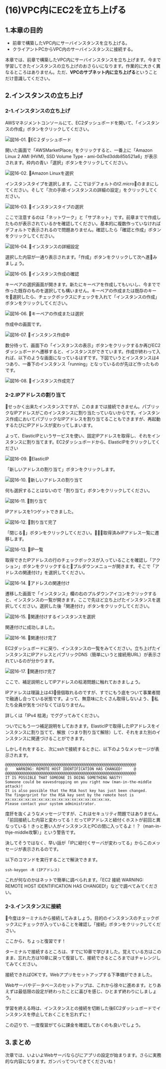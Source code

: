 # (16)VPC内にEC2を立ち上げる 

## 1.本章の目的

- 前章で構築したVPC内にサーバインスタンスを立ち上げる。
- クライアントPCからVPC内のサーバインスタンスに接続する。

  
本章では、前章で構築したVPC内にサーバインスタンスを立ち上げます。今まで学習してきたインスタンスの立ち上げのおさらいになります。作業的に大きく異なるところはありません。ただ、**VPCのサブネット内に立ち上げる**ということだけ意識してください。

## 2.インスタンスの立ち上げ

### 2-1.インスタンスの立ち上げ

AWSマネジメントコンソールにて、EC2ダッシュボードを開いて、「インスタンスの作成」ボタンをクリックしてください。

![図16-01. EC２ダッシュボード](16-01.png)

開いた画面で「AWSMarketPlace」をクリックすると、一番上に「Amazon Linux 2 AMI (HVM), SSD Volume Type - ami-0d7ed3ddb85b521a6」が表示されます。枠内の青い「選択」ボタンをクリックしてください。

![図16-02. Amazon Linuxを選択](16-02.png)

インスタンスタイプを選択します。ここではデフォルトのt2.microのままにしてください。そして「次の手順:インスタンスの詳細の設定」をクリックしてください。

![図16-03. インスタンスタイプの選択](16-03.png)

ここで注意するのは「ネットワーク」と「サブネット」です。前章までで作成したものが表示されているかを確認してください。基本的に複数作っていなければデフォルトで表示されるので問題ありません。確認したら「確認と作成」ボタンをクリックしてください。

![図16-04. インスタンスの詳細設定](16-04.png)

選択した内容が一通り表示されます。「作成」ボタンをクリックして次へ進みましょう。

![図16-05. インスタンス作成の確認](16-05.png)

キーペアの選択画面が開きます。新たにキーペアを作成してもいいし、今までで作った既存のものを選択しても構いません。キーペアの作成または既存のキーを選択したら、チェックボックスにチェックを入れて「インスタンスの作成」ボタンをクリックしてください。

![図16-06. キーペアの作成または選択](16-06.png)

作成中の画面です。

![図16-07. インスタンス作成中](16-07.png)

数分待って、画面下の「インスタンスの表示」ボタンをクリックするか再びEC2ダッシュボードへ遷移すると、インスタンスができています。作成が終わって入れば、以下のような画面になっているはずです。下図でいうとインスタンスは4つあり、一番下のインスタンス「running」となっているのが先ほど作ったものです。

![図16-08. インスタンス作成完了](16-08.png)

### 2-2.IPアドレスの割り当て

せっかく出来たインスタンスですが、このままでは接続できません。パブリックなIPアドレスがこのインスタンスに割り当たっていないからです。インスタンス作成においてパブリックなIPアドレスを割り当てることもできますが、再起動するたびにIPアドレスが変わってしまいます。

よって、ElasticIPというサービスを使い、固定IPアドレスを取得し、それをインスタンスに割り当てます。EC2ダッシュボードから、ElasticIPをクリックしてください

![図16-09. ElasticIP](16-09.png)

「新しいアドレスの割り当て」ボタンをクリックします。

![図16-10. 新しいアドレスの割り当て](16-10.png)

何も選択することはないので「割り当て」ボタンをクリックしてください。

![図16-11. 割り当て](16-11.png)

IPアドレスを1つゲットできました。

![図16-12. 割り当て完了](16-12.png)

「閉じる」ボタンをクリックしてください。取得済みIPアドレス一覧に遷移します。

![図16-13. IP一覧](16-13.png)

取得できたIPアドレスの行のチェックボックスが入っていることを確認し「アクション」ボタンをクリックするとプルダウンメニューが開きます。そこで「アドレスの関連付け」を選択してください。

![図16-14. アドレスの関連付け](16-14.png)

遷移した画面で「インスタンス」欄の右のプルダウンアイコンをクリックすると、インスタンスの一覧が開きます。ここで先ほど立ち上げたインスタンスを選択してください。選択した後「関連付け」ボタンをクリックしてください。

![図16-15. 関連付けするインスタンスを選択](16-15.png)

関連付けに成功しました。

![図16-16. 関連付け完了](16-16.png)

EC2ダッシュボードに戻り、インスタンスの一覧をみてください。立ち上げたインスタンスにIPアドレスとパブリックDNS（簡単にいうと接続用URL）が表示されているのが分かります。

![図16-17. 関連付け完了](16-17.png)

ここで、補足説明としてIPアドレスの枯渇問題に触れておきましょう。

IPアドレスは理論上は43億個取れるのですが、すでにもう底をついて事業者間で融通し合っている状態です。よって、無意味にたくさん取得しないよう、私たち全員が気をつけなくてはなりません。

詳しくは「IPv4 枯渇」でググってみてください。　

ついでにもう一つ補足説明をしておきます。ElasticIPで取得したIPアドレスをインスタンスに割り当てて、解放（つまり割り当て解除）して、それをまた別のインスタンスに関連づけることができます。

しかしそれをすると、次にsshで接続するときに、以下のようなメッセージが表示されます。

```
@@@@@@@@@@@@@@@@@@@@@@@@@@@@@@@@@@@@@@@@@@@@@@@@@@@@@@@@@@@
@    WARNING: REMOTE HOST IDENTIFICATION HAS CHANGED!     @
@@@@@@@@@@@@@@@@@@@@@@@@@@@@@@@@@@@@@@@@@@@@@@@@@@@@@@@@@@@
IT IS POSSIBLE THAT SOMEONE IS DOING SOMETHING NASTY!
Someone could be eavesdropping on you right now (man-in-the-middle attack)!
It is also possible that the RSA host key has just been changed.
The fingerprint for the RSA key sent by the remote host is
xx:xx:xx:xx:xx:xx:xx:xx:xx:xx:xx:xx:xx:xx:xx:xx.
Please contact your system administrator.
```

度肝を抜くようなメッセージですが、これはセキュリティ問題ではありません。「前回接続した内容と変わってる！だってIPアドレスと紐付くホストが前回と異なっている！きっと悪い人がインスタンスとPCの間に入ってるよ！？（man-in-thje-middle攻撃）」という警告です。

決してそうではなく、早い話が「IPに紐付くサーバが変わってる」からこのメッセージが表示されるのです。

以下のコマンドを実行することで解決できます。

```
ssh-keygen -R (IPアドレス)
```

これが何なのかはネットで簡単に調べられます。「EC2 接続 WARNING: REMOTE HOST IDENTIFICATION HAS CHANGED!」などで調べてみてください。

### 2-3.インスタンスに接続

今度はターミナルから接続してみましょう。目的のインスタンスのチェックボックスにチェックが入っていることを確認し「接続」ボタンをクリックしてください。

ここから、ちょっと復習です！

ターミナルで接続するところは、すでに10章で学びました。覚えている方はこのまま、忘れた方は10章に戻って復習して、接続できるところまではチャレンジしてみてください。

接続できればOKです。Webアプリをセットアップする下準備ができました。

Webサーバやデータベースのセットアップは、これから徐々に進めます。とりあえずは最低限の設定が終わったことに喜びを感じ、ひとまず終わりにしましょう。

学習を終える時は、インスタンスとの接続を切断した後EC2ダッシュボードでインスタンスを停止しておくことを忘れずに！

この辺りで、一度復習がてらに課金を確認しておくのも良いでしょう。

## 3.まとめ

次章では、いよいよWebサーバならびにアプリの設定が始まります。さらに実務的な内容になります。ガンバってついてきてくださいね！
